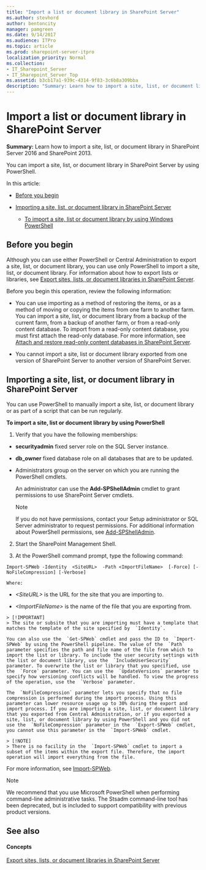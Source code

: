 ```yaml
---
title: "Import a list or document library in SharePoint Server"
ms.author: stevhord
author: bentoncity
manager: pamgreen
ms.date: 9/14/2017
ms.audience: ITPro
ms.topic: article
ms.prod: sharepoint-server-itpro
localization_priority: Normal
ms.collection:
- IT_Sharepoint_Server
- IT_Sharepoint_Server_Top
ms.assetid: b3cb17a1-939c-4314-9f83-3c6b8a309bba
description: "Summary: Learn how to import a site, list, or document library in SharePoint Server 2016 and SharePoint 2013."
---
```


# Import a list or document library in SharePoint Server

 **Summary:** Learn how to import a site, list, or document library in SharePoint Server 2016 and SharePoint 2013. 
  
You can import a site, list, or document library in SharePoint Server by using PowerShell.
  
In this article:
  
- [Before you begin](#begin)
    
- [Importing a site, list, or document library in SharePoint Server](#proc1)
    
  - [To import a site, list or document library by using Windows PowerShell](#PS)
    
## Before you begin
<a name="begin"> </a>

Although you can use either PowerShell or Central Administration to export a site, list, or document library, you can use only PowerShell to import a site, list, or document library. For information about how to export lists or libraries, see [Export sites, lists, or document libraries in SharePoint Server](export-a-site-list-or-document-library.md).
  
Before you begin this operation, review the following information:
  
- You can use importing as a method of restoring the items, or as a method of moving or copying the items from one farm to another farm. You can import a site, list, or document library from a backup of the current farm, from a backup of another farm, or from a read-only content database. To import from a read-only content database, you must first attach the read-only database. For more information, see [Attach and restore read-only content databases in SharePoint Server](attach-and-restore-a-read-only-content-database.md).
    
- You cannot import a site, list or document library exported from one version of SharePoint Server to another version of SharePoint Server.
    
## Importing a site, list, or document library in SharePoint Server
<a name="proc1"> </a>

You can use PowerShell to manually import a site, list, or document library or as part of a script that can be run regularly. 
  
 **To import a site, list or document library by using PowerShell**
  
1. Verify that you have the following memberships:
    
  - **securityadmin** fixed server role on the SQL Server instance. 
    
  - **db_owner** fixed database role on all databases that are to be updated. 
    
  - Administrators group on the server on which you are running the PowerShell cmdlets.
    
    An administrator can use the **Add-SPShellAdmin** cmdlet to grant permissions to use SharePoint Server cmdlets. 
    
    > [!NOTE]
    > If you do not have permissions, contact your Setup administrator or SQL Server administrator to request permissions. For additional information about PowerShell permissions, see [Add-SPShellAdmin](http://technet.microsoft.com/library/2ddfad84-7ca8-409e-878b-d09cb35ed4aa.aspx). 
  
2. Start the SharePoint Management Shell.
    
3. At the PowerShell command prompt, type the following command:
    
  ```
  Import-SPWeb -Identity  <SiteURL>  -Path <ImportFileName>  [-Force] [-NoFileCompression] [-Verbose]
  ```

    Where:
    
  -  _\<SiteURL\>_ is the URL for the site that you are importing to. 
    
  -  _\<ImportFileName\>_ is the name of the file that you are exporting from. 
    
    > [!IMPORTANT]
    > The site or subsite that you are importing must have a template that matches the template of the site specified by  `Identity`. 
  
    You can also use the  `Get-SPWeb` cmdlet and pass the ID to  `Import-SPWeb` by using the PowerShell pipeline. The value of the  `Path` parameter specifies the path and file name of the file from which to import the list or library. To include the user security settings with the list or document library, use the  `IncludeUserSecurity` parameter. To overwrite the list or library that you specified, use the  `Force` parameter. You can use the  `UpdateVersions` parameter to specify how versioning conflicts will be handled. To view the progress of the operation, use the  `Verbose` parameter. 
    
    The  `NoFileCompression` parameter lets you specify that no file compression is performed during the import process. Using this parameter can lower resource usage up to 30% during the export and import process. If you are importing a site, list, or document library that you exported from Central Administration, or if you exported a site, list, or document library by using PowerShell and you did not use the  `NoFileCompression` parameter in the  `Export-SPWeb` cmdlet, you cannot use this parameter in the  `Import-SPWeb` cmdlet. 
    
    > [!NOTE]
    > There is no facility in the  `Import-SPWeb` cmdlet to import a subset of the items within the export file. Therefore, the import operation will import everything from the file. 
  
For more information, see [Import-SPWeb](http://technet.microsoft.com/library/2ecc5b6e-1b23-4367-a966-b7bd3377db3a.aspx).
  
> [!NOTE]
> We recommend that you use Microsoft PowerShell when performing command-line administrative tasks. The Stsadm command-line tool has been deprecated, but is included to support compatibility with previous product versions. 
  
## See also
<a name="proc1"> </a>

#### Concepts

[Export sites, lists, or document libraries in SharePoint Server](export-a-site-list-or-document-library.md)

